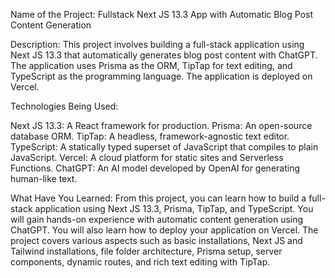 Name of the Project: Fullstack Next JS 13.3 App with Automatic Blog Post Content Generation

Description: This project involves building a full-stack application using Next JS 13.3 that automatically generates blog post content with ChatGPT. The application uses Prisma as the ORM, TipTap for text editing, and TypeScript as the programming language. The application is deployed on Vercel.

Technologies Being Used:

Next JS 13.3: A React framework for production.
Prisma: An open-source database ORM.
TipTap: A headless, framework-agnostic text editor.
TypeScript: A statically typed superset of JavaScript that compiles to plain JavaScript.
Vercel: A cloud platform for static sites and Serverless Functions.
ChatGPT: An AI model developed by OpenAI for generating human-like text.


What Have You Learned: From this project, you can learn how to build a full-stack application using Next JS 13.3, Prisma, TipTap, and TypeScript. You will gain hands-on experience with automatic content generation using ChatGPT. You will also learn how to deploy your application on Vercel. The project covers various aspects such as basic installations, Next JS and Tailwind installations, file 
folder architecture, Prisma setup, server components, dynamic routes, and rich text editing with TipTap.
